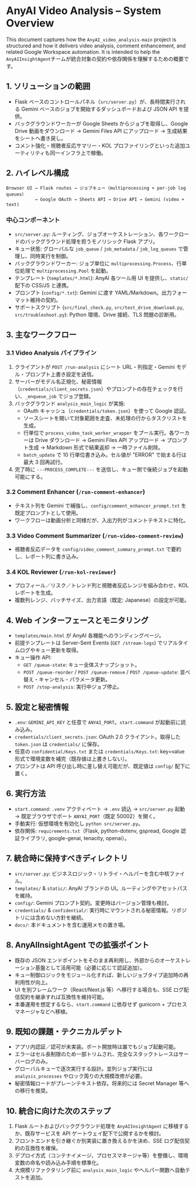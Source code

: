 # AnyAI Video Analysis – System Overview

This document captures how the `AnyAI_video_analysis-main` project is structured and how it delivers video analysis, comment enhancement, and related Google Workspace automation. It is intended to help the `AnyAIInsightAgent`チームが統合対象の契約や依存関係を理解するための概要です。

## 1. ソリューションの範囲
- Flask ベースのコントロールパネル（`src/server.py`）が、長時間実行される Gemini ベースのジョブを開始するダッシュボードおよび JSON API を提供。
- バックグラウンドワーカーが Google Sheets からジョブを取得し、Google Drive 動画をダウンロード → Gemini Files API にアップロード → 生成結果をシートへ書き戻し。
- コメント強化・視聴者反応サマリー・KOL プロファイリングといった追加ユーティリティも同一インフラ上で稼働。

## 2. ハイレベル構成
```
Browser UI → Flask routes → ジョブキュー（multiprocessing + per-job log queues）
           → Google OAuth → Sheets API → Drive API → Gemini (video + text)
```

### 中心コンポーネント
- `src/server.py`: ルーティング、ジョブオーケストレーション、各ワークロードのバックグラウンド処理を担うモノリシック Flask アプリ。
- キュー状態: グローバルな `job_queue` / `job_metadata` / `job_log_queues` で管理し、同時実行を制御。
- バックグラウンドワーカー: ジョブ単位に `multiprocessing.Process`、行単位処理で `multiprocessing.Pool` を起動。
- テンプレート (`templates/*.html`): AnyAI 各ツール用 UI を提供し、`static/` 配下の CSS/JS と連携。
- プロンプト (`config/*.txt`): Gemini に渡す YAML/Markdown。出力フォーマット維持の契約。
- サポートスクリプト (`src/final_check.py`, `src/test_drive_download.py`, `src/troubleshoot.py`): Python 環境、Drive 接続、TLS 問題の診断用。

## 3. 主なワークフロー

### 3.1 Video Analysis パイプライン
1. クライアントが `POST /run-analysis` にシート URL・列指定・Gemini モデル・プロンプト上書き設定を送信。
2. サーバーがモデル名正規化、秘密情報（`credentials/client_secrets.json`）やプロンプトの存在チェックを行い、`_enqueue_job` でジョブ登録。
3. バックグラウンド `analysis_main_logic` が実施:
   - OAuth キャッシュ（`credentials/token.json`）を使って Google 認証。
   - ソースシートを開いて対象範囲を走査、未処理の行からタスクリストを生成。
   - 行単位で `process_video_task_worker_wrapper` をプール実行。各ワーカーは Drive ダウンロード → Gemini Files API アップロード → プロンプト生成 → Markdown 形式で結果返却 → 一時ファイル削除。
   - `batch_update` で 10 行単位書き込み。セル値が "ERROR" で始まる行は最大 3 回再試行。
4. 完了時に `---PROCESS_COMPLETE---` を送信し、キュー側で後続ジョブを起動可能にする。

### 3.2 Comment Enhancer (`/run-comment-enhancer`)
- テキスト列を Gemini で補強し、`config/comment_enhancer_prompt.txt` を既定プロンプトとして使用。
- ワークフローは動画分析と同様だが、入出力列がコメントテキストに特化。

### 3.3 Video Comment Summarizer (`/run-video-comment-review`)
- 視聴者反応データを `config/video_comment_summary_prompt.txt` で要約し、レポート列に書き込み。

### 3.4 KOL Reviewer (`/run-kol-reviewer`)
- プロフィール／リスク／トレンド列と視聴者反応レンジを組み合わせ、KOL レポートを生成。
- 複数列レンジ、バッチサイズ、出力言語（既定: Japanese）の設定が可能。

## 4. Web インターフェースとモニタリング
- `templates/main.html` が AnyAI 各機能へのランディングページ。
- 前提テンプレートは Server-Sent Events (`GET /stream-logs`) でリアルタイムログやキュー更新を取得。
- キュー操作 API:
  - `GET /queue-state`: キュー全体スナップショット。
  - `POST /queue-reorder` / `POST /queue-remove` / `POST /queue-update`: 並べ替え・キャンセル・パラメータ更新。
  - `POST /stop-analysis`: 実行中ジョブ停止。

## 5. 設定と秘密情報
- `.env`: `GEMINI_API_KEY` と任意で `ANYAI_PORT`。`start.command` が起動前に読み込み。
- `credentials/client_secrets.json`: OAuth 2.0 クライアント。取得した `token.json` は `credentials/` に保存。
- 任意の `confidential/Keys.txt` または `credentials/Keys.txt`: key=value 形式で環境変数を補完（既存値は上書きしない）。
- プロンプトは API 呼び出し時に差し替え可能だが、既定値は `config/` 配下に置く。

## 6. 実行方法
- `start.command`: `.venv` アクティベート → `.env` 読込 → `src/server.py` 起動 → 既定ブラウザでポート `ANYAI_PORT`（既定 50002）を開く。
- 手動実行: 仮想環境を有効化し `python src/server.py`。
- 依存関係: `requirements.txt`（Flask, python-dotenv, gspread, Google 認証ライブラリ, google-genai, tenacity, openai）。

## 7. 統合時に保持すべきディレクトリ
- `src/server.py`: ビジネスロジック・リトライ・ヘルパーを含む中核ファイル。
- `templates/` & `static/`: AnyAI ブランドの UI。ルーティングやアセットパスを維持。
- `config/`: Gemini プロンプト契約。変更時はバージョン管理も検討。
- `credentials/` & `confidential/`: 実行時にマウントされる秘密情報。リポジトリには含めない方針を継続。
- `docs/`: 本ドキュメントを含む運用メモの置き場。

## 8. AnyAIInsightAgent での拡張ポイント
- 既存の JSON エンドポイントをそのまま再利用し、外部からのオーケストレーション基盤として活用可能（必要に応じて認証追加）。
- キュー制御ロジックをモジュール化すれば、新しいジョブタイプ追加時の再利用性が向上。
- UI を別フレームワーク（React/Next.js 等）へ移行する場合も、SSE ログ配信契約を継承すれば互換性を維持可能。
- 本番運用を想定するなら、`start.command` に依存せず gunicorn + プロセスマネージャなどへ移植。

## 9. 既知の課題・テクニカルデット
- アプリ内認証／認可が未実装。ポート開放時は誰でもジョブ起動可能。
- エラーはセル長制限のため一部トリムされ、完全なスタックトレースはサーバーログのみ。
- グローバルキューで逐次実行する設計。並列ジョブ実行には `analysis_processes` やロック周りの大規模改修が必要。
- 秘密情報ロードがプレーンテキスト依存。将来的には Secret Manager 等への移行を推奨。

## 10. 統合に向けた次のステップ
1. Flask ルートおよびバックグラウンド処理を `AnyAIInsightAgent` に移植するか、既存サービスを API ゲートウェイ配下で公開するかを検討。
2. フロントエンドを引き継ぐか別実装に置き換えるかを決め、SSE ログ配信契約の互換性を確保。
3. デプロイ方式（コンテナイメージ、プロセスマネージャ等）を整備し、環境変数の命名や読み込み手順を標準化。
4. 大規模リファクタリング前に `analysis_main_logic` やヘルパー関数へ自動テストを追加。

